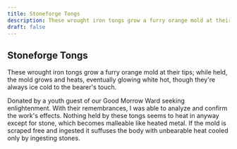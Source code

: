 ```yaml
---
title: Stoneforge Tongs
description: These wrought iron tongs grow a furry orange mold at their tips; while held, the mold grows and heats, eventually glowing white hot, though they're always ice cold to the bearer's touch....
draft: false
---
```


## Stoneforge Tongs

These wrought iron tongs grow a furry orange mold at their tips; while held, the mold grows and heats, eventually glowing white hot, though they're always ice cold to the bearer's touch.

Donated by a youth guest of our Good Morrow Ward seeking enlightenment. With their remembrances, I was able to analyze and confirm the work's effects. Nothing held by these tongs seems to heat in anyway except for stone, which becomes malleable like heated metal. If the mold is scraped free and ingested it suffuses the body with unbearable heat cooled only by ingesting stones.
